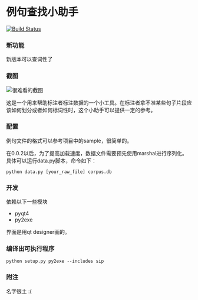 例句查找小助手
=============

[![Build Status](https://api.travis-ci.org/Oneplus/example-sentence-retriever.png)](https://api.travis-ci.org/Oneplus/example-sentence-retriever)

### 新功能

新版本可以查词性了

### 截图

![很难看的截图](https://raw.github.com/Oneplus/example-sentence-retriever/master/assets/figure.png)

这是一个用来帮助标注者标注数据的一个小工具。在标注者拿不准某些句子片段应该如何划分或者如何标词性时，这个小助手可以提供一定的参考。

### 配置

例句文件的格式可以参考项目中的sample，很简单的。

在0.0.2以后，为了提高加载速度，数据文件需要预先使用marshal进行序列化。具体可以运行data.py脚本，命令如下：

```
python data.py [your_raw_file] corpus.db
```

### 开发

依赖以下一些模块

* pyqt4
* py2exe

界面是用qt designer画的。

### 编译出可执行程序

```
python setup.py py2exe --includes sip
```

### 附注

名字很土 :(

